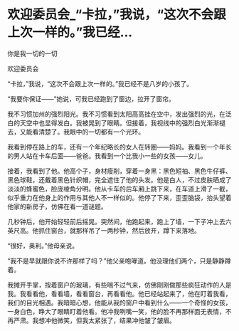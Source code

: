 # 欢迎委员会_“卡拉，”我说，“这次不会跟上次一样的。”我已经...

你是我一切的一切

欢迎委员会

“卡拉，”我说，“这次不会跟上次一样的。”我已经不是八岁的小孩了。

“我要你保证——”她说，可我已经跑到了窗边，拉开了窗帘。

我不习惯加州的强烈阳光。我不习惯看到太阳高高挂在空中，发出强烈的光，在泛白的天空中也显得发白。我被晃到了眼睛。但接着，我视线中的强烈白光渐渐褪去，又能看清楚了。我眼中的一切都有一个光环。

我看到停在路上的车，还有一个年纪略长的女人在转圈——妈妈。我看到一个年长的男人站在卡车后面——爸爸。我看到一个比我小一些的女孩——女儿。

接着，我看到了他。他高个子，身材瘦削，穿着一身黑：黑色短袖、黑色牛仔裤、黑色球鞋，还戴着黑色针织帽，完全遮住了他的头发。他是白人，不过皮肤晒成了淡淡的蜂蜜色，脸庞棱角分明。他从卡车的后车厢上跳下来，在车道上滑了一截，似乎重力在他身上的作用与其他人不一样似的。他停了下来，歪歪脑袋，抬头望着他家的新房子，仿佛在看一道谜题。

几秒钟后，他开始轻轻前后摇晃。突然间，他跑起来，跑上了墙，一下子冲上去六英尺高。他抓住窗台，就那样吊了一两秒钟，然后放开，蹲下来落地。

“很好，奥利。”他母亲说。

“我不是早就跟你说不许那样了吗？”他父亲咆哮道。他没理他们两个，只是静静蹲着。

我摊开手掌，按着窗户的玻璃，有些喘不过气来，仿佛刚刚做那些疯狂动作的人是我。我看看他，看看墙，看看窗台，再看看他。他已经站起来了，他在盯着我看，我们的目光相遇。我暗暗心想，他能从我的窗户中看到什么——一个奇怪的女孩，一身白色，睁大了眼睛盯着他看。他冲我咧嘴一笑，他的脸不再那样面无表情，不再严肃。我想冲他微笑，但我太紧张了，结果冲他皱了皱眉。